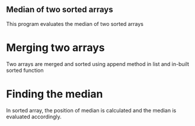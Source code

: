 ## Median of two sorted arrays
This program evaluates the median of two sorted arrays

# Merging two arrays
Two arrays are merged and sorted using append method in list and in-built sorted function

# Finding the median
In sorted array, the position of median is calculated and the median is evaluated accordingly.

